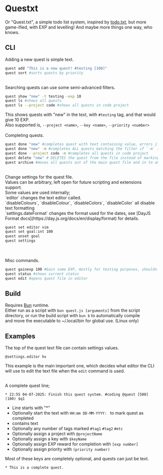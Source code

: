 # Questxt
Or "Quest.txt", a simple todo list system, inspired by [todo.txt](https://github.com/todotxt/todo.txt-cli), but more game-ified, with EXP and levelling! And maybe more things one way, who knows.<br>

## CLI
Adding a new quest is simple text.

```bash
quest add "This is a new quest! #testing [100]"
quest sort #sorts quests by priority
```
<br>
Searching quests can use some semi-advanced filters.

```bash
quest show "new" -t testing -exp 10
quest ls #shows all quests
quest ls --project code #shows all quests in code project
```

This shows quests with "new" in the text, with `#testing` tag, and that would give 10 EXP.<br>
Also supported is, `--project <name>`, `--key <name>`, `--priority <number>`<br>
<br>
Completing quests.

```bash
quest done "new" #completes quest with text containing value, errors if more than one is found
quest done "new" -m #completes ALL quests matching the filter if `-m` is added
quest done --project code -m #completes all quests in code project
quest delete "new" # DELETES the quest from the file instead of marking as complete
quest archive #moves all quests out of the main quest file and in to an archive file
```

<br>
Change settings for the quest file.<br>
Values can be arbitrary, left open for future scripting and extensions support.<br>
Some values are used internally;<br>
`editor` changes the text editor called.<br>
`disableColours`, `disableColour`, `disableColors`, `disableColor` all disable text formatting<br>
`settings.dateFormat` changes the format used for the dates, see [DayJS Format docs](https://day.js.org/docs/en/display/format) for details.

```bash
quest set editor vim
quest set goal:int 100
quest unset goal
quest settings
```
<br>
<br>
Misc commands.

```bash
quest gainexp 100 #Gain some EXP, mostly for testing purposes, shouldn't need to be called manually unless you need to manually adjust something.
quest status #shows current status
quest edit #opens quest file in editor
```

## Build
Requires [Bun](https://bun.sh) runtime.<br>
Either run as a script with `bun quest.js [arguments]` from the script directory, or run the build script with `bun b` to automatically compile<br>
and move the executable to ~/.local/bin for global use. (Linux only)

## Examples
The top of the quest text file can contain settings values.

```
@settings.editor hx
```

This example is the main important one, which decides what editor the CLI will use to edit the text file when the `edit` command is used.<br><br>

A complete quest line;

```
* 22:55 04-07-2025: Finish this quest system. #coding @quest [500] (100) $q1
```
- Line starts with "*"
- Optionally start the text with `HH:mm DD-MM-YYYY: ` to mark quest as completed
- contains text
- Optionally any number of tags marked `#tag1` `#tag2` `#etc`
- Optionally assign a project with `@projectName`
- Optionally assign a key with `$keyName`
- Optionally assign EXP reward for completion with `[exp number]`
- Optionally assign priority with `(priority number)`

Most of these keys are completely optional, and quests can just be text.

```
* This is a complete quest.
```
